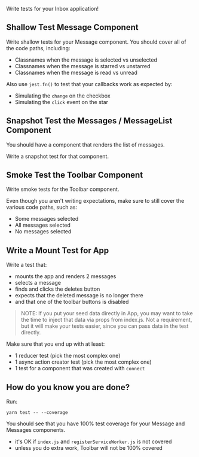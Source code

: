 Write tests for your Inbox application!

## Shallow Test Message Component

Write shallow tests for your Message component.  You should cover all of the code paths, including:

- Classnames when the message is selected vs unselected
- Classnames when the message is starred vs unstarred
- Classnames when the message is read vs unread

Also use `jest.fn()` to test that your callbacks work as expected by:

- Simulating the `change` on the checkbox
- Simulating the `click` event on the star

## Snapshot Test the Messages / MessageList Component

You should have a component that renders the list of messages.

Write a snapshot test for that component.

## Smoke Test the Toolbar Component

Write smoke tests for the Toolbar component.

Even though you aren't writing expectations, make sure to still cover the various code paths, such as:

- Some messages selected
- All messages selected
- No messages selected

## Write a Mount Test for App

Write a test that:

- mounts the app and renders 2 messages
- selects a message
- finds and clicks the deletes button
- expects that the deleted message is no longer there
- and that one of the toolbar buttons is disabled

> NOTE: If you put your seed data directly in App, you may want to take the time to inject that data via props from index.js.  Not a requirement, but it will make your tests easier, since you can pass data in the test directly.

Make sure that you end up with at least:

- 1 reducer test (pick the most complex one)
- 1 async action creator test (pick the most complex one)
- 1 test for a component that was created with `connect`


## How do you know you are done?

Run:

```
yarn test -- --coverage
```

You should see that you have 100% test coverage for your Message and Messages components.

- it's OK if `index.js` and `registerServiceWorker.js` is not covered
- unless you do extra work, Toolbar will not be 100% covered
